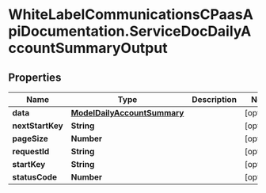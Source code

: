 # WhiteLabelCommunicationsCPaasApiDocumentation.ServiceDocDailyAccountSummaryOutput

## Properties

Name | Type | Description | Notes
------------ | ------------- | ------------- | -------------
**data** | [**ModelDailyAccountSummary**](ModelDailyAccountSummary.md) |  | [optional] 
**nextStartKey** | **String** |  | [optional] 
**pageSize** | **Number** |  | [optional] 
**requestId** | **String** |  | [optional] 
**startKey** | **String** |  | [optional] 
**statusCode** | **Number** |  | [optional] 


